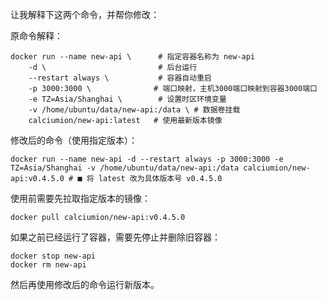 让我解释下这两个命令，并帮你修改：

原命令解释：
```
docker run --name new-api \      # 指定容器名称为 new-api
    -d \                         # 后台运行
    --restart always \           # 容器自动重启
    -p 3000:3000 \              # 端口映射，主机3000端口映射到容器3000端口
    -e TZ=Asia/Shanghai \        # 设置时区环境变量
    -v /home/ubuntu/data/new-api:/data \ # 数据卷挂载
    calciumion/new-api:latest   # 使用最新版本镜像
```

修改后的命令（使用指定版本）：
```
docker run --name new-api -d --restart always -p 3000:3000 -e TZ=Asia/Shanghai -v /home/ubuntu/data/new-api:/data calciumion/new-api:v0.4.5.0 # ■ 将 latest 改为具体版本号 v0.4.5.0
```

使用前需要先拉取指定版本的镜像：
```
docker pull calciumion/new-api:v0.4.5.0
```

如果之前已经运行了容器，需要先停止并删除旧容器：
```
docker stop new-api
docker rm new-api
```

然后再使用修改后的命令运行新版本。
